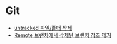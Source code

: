 # Git

- [untracked 파일/폴더 삭제](https://github.com/nanggo/TIL/blob/master/Git/2020-01-02_remove_untracked_files.md)
- [Remote 브랜치에서 삭제된 브랜치 참조 제거](https://github.com/nanggo/TIL/blob/master/Git/2020-01-08_cleaning_up_old_remote_branches.md)